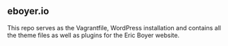 ## eboyer.io

This repo serves as the Vagrantfile, WordPress installation and contains all the theme files as well as plugins for the Eric Boyer website.

